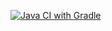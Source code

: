 [![Java CI with Gradle](https://github.com/PhoenixReid/HomeworkAvtoTest5.2/actions/workflows/gradle.yml/badge.svg)](https://github.com/PhoenixReid/HomeworkAvtoTest5.2/actions/workflows/gradle.yml)
